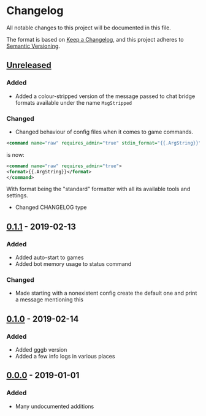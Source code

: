 # Changelog
All notable changes to this project will be documented in this file.

The format is based on [Keep a Changelog](https://keepachangelog.com/en/1.0.0/),
and this project adheres to [Semantic Versioning](https://semver.org/spec/v2.0.0.html).
## [Unreleased]
### Added
- Added a colour-stripped version of the message passed to chat bridge formats available under the name `MsgStripped`
### Changed
- Changed behaviour of config files when it comes to game commands.
 ```xml
 <command name="raw" requires_admin="true" stdin_format="{{.ArgString}}"/>
 ```
 is now:
 ```xml
<command name="raw" requires_admin="true">
<format>{{.ArgString}}</format>
</command>
```
With format being the "standard" formatter with all its available tools and settings. 
- Changed CHANGELOG type

## [0.1.1] - 2019-02-13
### Added
- Added auto-start to games
- Added bot memory usage to status command
### Changed
- Made starting with a nonexistent config create the default one and print a message mentioning this

## [0.1.0] - 2019-02-14
### Added
- Added gggb version
- Added a few info logs in various places

## [0.0.0] - 2019-01-01
### Added
- Many undocumented additions

[Unreleased]: https://git.ferricyanide.solutions/A_D/goGoGameBot
[0.1.1]:      https://git.ferricyanide.solutions/A_D/goGoGameBot
[0.1.0]:      https://git.ferricyanide.solutions/A_D/goGoGameBot
[0.0.0]:      https://git.ferricyanide.solutions/A_D/goGoGameBot

